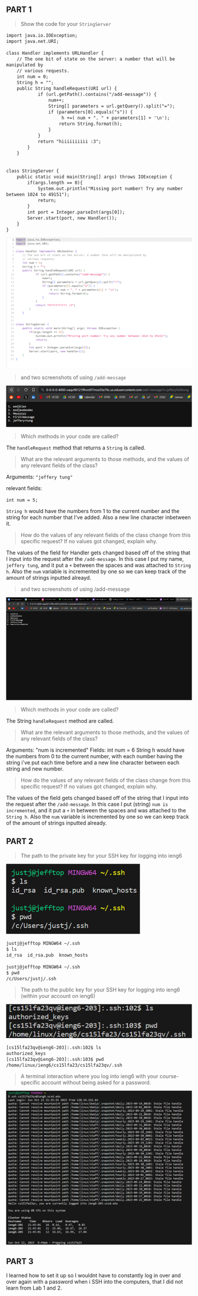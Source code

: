 ## PART 1
> Show the code for your ``StringServer``
```
import java.io.IOException;
import java.net.URI;

class Handler implements URLHandler {
    // The one bit of state on the server: a number that will be manipulated by
    // various requests.
    int num = 0;
    String h = "";
    public String handleRequest(URI url) {
            if (url.getPath().contains("/add-message")) {
                num++;
                String[] parameters = url.getQuery().split("=");
                if (parameters[0].equals("s")) {
                     h +=( num + ". " + parameters[1] + '\n');
                    return String.format(h);
                }
            }
            return "hiiiiiiiiii :3";
        }
    }


class StringServer {
    public static void main(String[] args) throws IOException {
        if(args.length == 0){
            System.out.println("Missing port number! Try any number between 1024 to 49151");
            return;
        }
        int port = Integer.parseInt(args[0]);
        Server.start(port, new Handler());
    }
}
```

![Image](LabReport2_StringServer.png)

>and two screenshots of using ``/add-message``

![Image](LabReport2_add-message1.png)


>Which methods in your code are called?

The ``handleRequest`` method that returns a ``String`` is called.

>What are the relevant arguments to those methods, and the values of any relevant fields of the class?

Arguments:
``"jeffery tung"``

relevant fields:

``int num = 5;``

``String h`` would have the numbers from 1 to the current number and the string for each number that I've added. Also a new line character inbetween it.
>How do the values of any relevant fields of the class change from this specific request? If no values got changed, explain why.

The values of the field for Handler gets changed based off of the string that I input into the request after the ``/add-message``. In this case I put my name, ``jeffery tung``, and it put a ``+`` between the spaces and was attached to ``String h``. Also the ``num`` variable is incremented by one so we can keep track of the amount of strings inputted alreayd.

>and two screenshots of using /add-message

![Image](LabReport2_add-message2.png)
>Which methods in your code are called?

The String ``handleRequest`` method are called.

>What are the relevant arguments to those methods, and the values of any relevant fields of the class?

Arguments: 
"num is incremented"
Fields:
int num = 6
String h would have the numbers from 0 to the current number, with each number having the string i've put each time before and a new line character between each string and new number.
 
>How do the values of any relevant fields of the class change from this specific request? If no values got changed, explain why.

The values of the field gets changed based off of the string that I input into the request after the ``/add-message``. In this case I put (string) ``num is incremented``, and it put a ``+`` in between the spaces and was attached to the ``String h``. Also the ``num`` variable is incremented by one so we can keep track of the amount of strings inputted already.

## PART 2


>The path to the private key for your SSH key for logging into ieng6

![Image](LabReport2PrivKey.png) 

```
justj@jefftop MINGW64 ~/.ssh
$ ls
id_rsa  id_rsa.pub  known_hosts

justj@jefftop MINGW64 ~/.ssh
$ pwd
/c/Users/justj/.ssh
```

>The path to the public key for your SSH key for logging into ieng6 (within your account on ieng6)

![Image](LabReport2PubKey.png)

```
[cs15lfa23qv@ieng6-203]:.ssh:102$ ls
authorized_keys
[cs15lfa23qv@ieng6-203]:.ssh:103$ pwd
/home/linux/ieng6/cs15lfa23/cs15lfa23qv/.ssh
```

>A terminal interaction where you log into ieng6 with your course-specific account without being asked for a password.

![Image](LabReport2.png) 


## PART 3

I learned how to set it up so I wouldnt have to constantly log in over and over again with a password when i SSH into the computers, that I did not learn from Lab 1 and 2.
